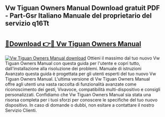 ## Vw Tiguan Owners Manual Download gratuit PDF - Part-Gsr Italiano Manuale del proprietario del servizio q16Tt

# <h2><a href="http://dfb46j.blite.top/?on=Vw+Tiguan+Owners+Manual">🔗Download 👉🔴 Vw Tiguan Owners Manual</a></h2>

[![Vw Tiguan Owners Manual download](https://i.imgur.com/lujVjoI.png)](http://dfb46j.blite.top/?on=Vw+Tiguan+Owners+Manual)
Ottieni il massimo dal tuo nuovo Vw Tiguan Owners Manual con questa guida per l'utente e copri tutto, dall'installazione alla risoluzione dei problemi. Manuale di istruzioni Avanzato questa guida è progettata per gli utenti esperti del tuo nuovo Vw Tiguan Owners Manual. L'ultima versione di Vw Tiguan Owners Manual offre agli utenti una vasta raccolta di funzionalità avanzate come riconoscimento dei gesti, Vivavoce, compatibilità multi-dispositivo e consigli personalizzati. Confidiamo che Vw Tiguan Owners Manual sia stata una risorsa completa per i tuoi sforzi per conoscere le specifiche del tuo nuovo dispositivo. In caso di domande o dubbi, non esitare a contattare il nostro Servizio Clienti.
